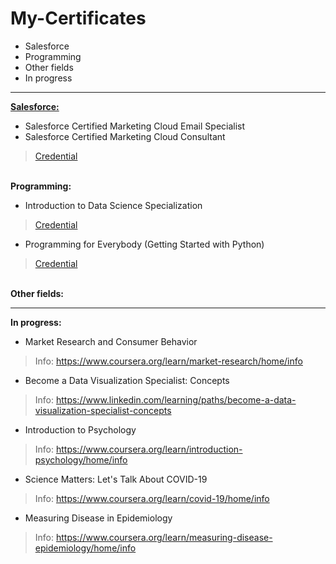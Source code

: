 # My-Certificates
* Salesforce
* Programming
* Other fields
* In progress
--------------------------------------
<strong><u>Salesforce:</u></strong>
* Salesforce Certified Marketing Cloud Email Specialist<br>
* Salesforce Certified Marketing Cloud Consultant<br>
 > <a href="https://trailhead.salesforce.com/credentials/certification-detail-print?searchString=Qm3TUlnS92ADjv9/3sHgcQPT8tjnKcYGk1mueNF3yy1jrUeFxmAy1+Tth7fhnmbi"> Credential </a>

<br><b>Programming:</b>
* Introduction to Data Science Specialization <br>
 > <a href="https://www.coursera.org/account/accomplishments/specialization/9KQK7A5KRH4Z"> Credential </a>

* Programming for Everybody (Getting Started with Python) <br>
 > <a href="https://www.coursera.org/account/accomplishments/certificate/65J38AKVGDGX"> Credential </a>

<br><b>Other fields:</b>

--------------------------------------
<b>In progress:</b>
* Market Research and Consumer Behavior
> Info: https://www.coursera.org/learn/market-research/home/info <br>
* Become a Data Visualization Specialist: Concepts
> Info: https://www.linkedin.com/learning/paths/become-a-data-visualization-specialist-concepts
* Introduction to Psychology
> Info: https://www.coursera.org/learn/introduction-psychology/home/info <br>
* Science Matters: Let's Talk About COVID-19
> Info: https://www.coursera.org/learn/covid-19/home/info <br>
* Measuring Disease in Epidemiology
> Info: https://www.coursera.org/learn/measuring-disease-epidemiology/home/info <br>
